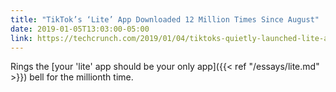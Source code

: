 ```yaml
---
title: "TikTok’s ‘Lite’ App Downloaded 12 Million Times Since August"
date: 2019-01-05T13:03:00-05:00
link: https://techcrunch.com/2019/01/04/tiktoks-quietly-launched-lite-app-has-reached-over-12-million-downloads-since-august/
--- 
```


Rings the [your 'lite' app should be your only app]({{< ref "/essays/lite.md" >}}) bell for the millionth time.

